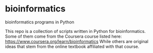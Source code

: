 # bioinformatics
bioinformatics programs in Python

This repo is a collection of scripts written in Python for bioinformatics.
Some of them come from the Coursera course listed here: https://www.coursera.org/learn/bioinformatics
While others are original ideas that stem from the online textbook affiliated with that course.
